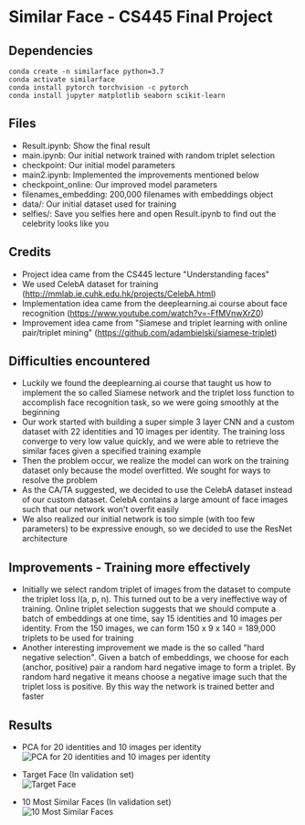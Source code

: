 # Similar Face - CS445 Final Project

## Dependencies

```
conda create -n similarface python=3.7
conda activate similarface
conda install pytorch torchvision -c pytorch
conda install jupyter matplotlib seaborn scikit-learn
```

## Files

- Result.ipynb: Show the final result
- main.ipynb: Our initial network trained with random triplet selection
- checkpoint: Our initial model parameters
- main2.ipynb: Implemented the improvements mentioned below
- checkpoint_online: Our improved model parameters
- filenames_embedding: 200,000 filenames with embeddings object
- data/: Our initial dataset used for training
- selfies/: Save you selfies here and open Result.ipynb to find out the celebrity looks like you

## Credits

- Project idea came from the CS445 lecture "Understanding faces"
- We used CelebA dataset for training (http://mmlab.ie.cuhk.edu.hk/projects/CelebA.html)
- Implementation idea came from the deeplearning.ai course about face recognition (https://www.youtube.com/watch?v=-FfMVnwXrZ0)
- Improvement idea came from "Siamese and triplet learning with online pair/triplet mining"
  (https://github.com/adambielski/siamese-triplet)

## Difficulties encountered

- Luckily we found the deeplearning.ai course that taught us how to implement the so called Siamese network and the triplet loss function to accomplish face recognition task, so we were going smoothly at the beginning
- Our work started with building a super simple 3 layer CNN and a custom dataset with 22 identities and 10 images per identity. The training loss converge to very low value quickly, and we were able to retrieve the similar faces given a specified training example
- Then the problem occur, we realize the model can work on the training dataset only because the model overfitted. We sought for ways to resolve the problem
- As the CA/TA suggested, we decided to use the CelebA dataset instead of our custom dataset. CelebA contains a large amount of face images such that our network won't overfit easily
- We also realized our initial network is too simple (with too few parameters) to be expressive enough, so we decided to use the ResNet architecture

## Improvements - Training more effectively

- Initially we select random triplet of images from the dataset to compute the triplet loss l(a, p, n). This turned out to be a very ineffective way of training. Online triplet selection suggests that we should compute a batch of embeddings at one time, say 15 identities and 10 images per identity. From the 150 images, we can form 150 x 9 x 140 = 189,000 triplets to be used for training
- Another interesting improvement we made is the so called "hard negative selection". Given a batch of embeddings, we choose for each (anchor, positive) pair a random hard negative image to form a triplet. By random hard negative it means choose a negative image such that the triplet loss is positive. By this way the network is trained better and faster

## Results

- PCA for 20 identities and 10 images per identity  
  ![PCA for 20 identities and 10 images per identity](https://raw.githubusercontent.com/zxh3/similar-face/master/results/PCA_.png "PCA for 20 identities and 10 images per identity")

- Target Face (In validation set)  
  ![Target Face](https://raw.githubusercontent.com/zxh3/similar-face/master/results/target_face_.png "Target Face")

* 10 Most Similar Faces (In validation set)  
  ![10 Most Similar Faces](https://raw.githubusercontent.com/zxh3/similar-face/master/results/10_most_similar_faces_.png "10 Most Similar Faces")
